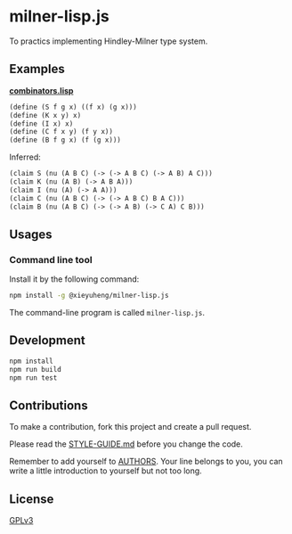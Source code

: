 # milner-lisp.js

To practics implementing Hindley-Milner type system.

## Examples

**[combinators.lisp](examples/combinators.lisp)**

```scheme
(define (S f g x) ((f x) (g x)))
(define (K x y) x)
(define (I x) x)
(define (C f x y) (f y x))
(define (B f g x) (f (g x)))
```

Inferred:

```scheme
(claim S (nu (A B C) (-> (-> A B C) (-> A B) A C)))
(claim K (nu (A B) (-> A B A)))
(claim I (nu (A) (-> A A)))
(claim C (nu (A B C) (-> (-> A B C) B A C)))
(claim B (nu (A B C) (-> (-> A B) (-> C A) C B)))
```

## Usages

### Command line tool

Install it by the following command:

```sh
npm install -g @xieyuheng/milner-lisp.js
```

The command-line program is called `milner-lisp.js`.

## Development

```sh
npm install
npm run build
npm run test
```

## Contributions

To make a contribution, fork this project and create a pull request.

Please read the [STYLE-GUIDE.md](STYLE-GUIDE.md) before you change the code.

Remember to add yourself to [AUTHORS](AUTHORS).
Your line belongs to you, you can write a little
introduction to yourself but not too long.

## License

[GPLv3](LICENSE)
